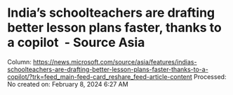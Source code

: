 # India’s schoolteachers are drafting better lesson plans faster, thanks to a copilot  - Source Asia

Column: https://news.microsoft.com/source/asia/features/indias-schoolteachers-are-drafting-better-lesson-plans-faster-thanks-to-a-copilot/?trk=feed_main-feed-card_reshare_feed-article-content
Processed: No
created on: February 8, 2024 6:27 AM